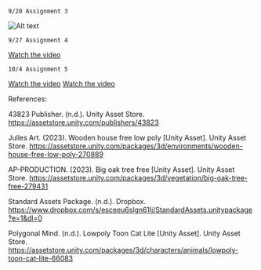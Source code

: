 ```
9/20 Assignment 3
```
![Alt text](D:\GitHub\cs283-f24-assignments\HelloUnity\Assets\Scenes\0920level.png)

```
9/27 Assignment 4
```
[Watch the video](D:\GitHub\cs283-f24-assignments\HelloUnity\Assets\Scenes\TourVideo.mp4)

```
10/4 Assignment 5 

```
[Watch the video](D:\GitHub\cs283-f24-assignments\HelloUnity\Assets\Scenes\SpringFollowCamera.mp4)
[Watch the video](D:\GitHub\cs283-f24-assignments\HelloUnity\Assets\Scenes\RigidFollowCamara.mp4)


References:

43823 Publisher. (n.d.). Unity Asset Store. https://assetstore.unity.com/publishers/43823

Julles Art. (2023). Wooden house free low poly [Unity Asset]. Unity Asset Store. https://assetstore.unity.com/packages/3d/environments/wooden-house-free-low-poly-270889

AP-PRODUCTION. (2023). Big oak tree free [Unity Asset]. Unity Asset Store. https://assetstore.unity.com/packages/3d/vegetation/big-oak-tree-free-279431

Standard Assets Package. (n.d.). Dropbox. https://www.dropbox.com/s/esceeu6slgn61lj/StandardAssets.unitypackage?e=1&dl=0

Polygonal Mind. (n.d.). Lowpoly Toon Cat Lite [Unity Asset]. Unity Asset Store. https://assetstore.unity.com/packages/3d/characters/animals/lowpoly-toon-cat-lite-66083

```
